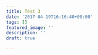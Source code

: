 ```yaml
---
title: Test 3
date: '2017-04-19T16:16:40+00:00'
tags: []
featured_image: ''
description: ''
draft: true

---
```

